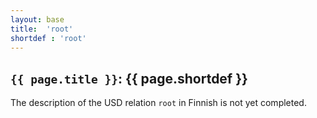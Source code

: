 ```yaml
---
layout: base
title:  'root'
shortdef : 'root'
---
```


## `{{ page.title }}`: {{ page.shortdef }}

The description of the USD relation `root` in Finnish is not yet completed.
